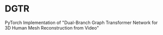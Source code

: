 # DGTR
 PyTorch Implementation of "Dual-Branch Graph Transformer Network for 3D Human Mesh Reconstruction from Video"
